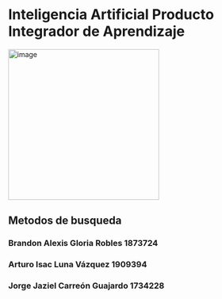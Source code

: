 # Inteligencia Artificial Producto Integrador de Aprendizaje

<img width="304" alt="image" src="https://user-images.githubusercontent.com/70620793/205446352-d5efd3df-8470-4336-9e43-f362ea756838.png">

## Metodos de busqueda

### Brandon Alexis Gloria Robles 1873724
### Arturo Isac Luna Vázquez 1909394
### Jorge Jaziel Carreón Guajardo 1734228
